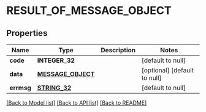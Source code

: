 # RESULT_OF_MESSAGE_OBJECT

## Properties
Name | Type | Description | Notes
------------ | ------------- | ------------- | -------------
**code** | **INTEGER_32** |  | [default to null]
**data** | [**MESSAGE_OBJECT**](MessageObject.md) |  | [optional] [default to null]
**errmsg** | [**STRING_32**](STRING_32.md) |  | [default to null]

[[Back to Model list]](../README.md#documentation-for-models) [[Back to API list]](../README.md#documentation-for-api-endpoints) [[Back to README]](../README.md)


